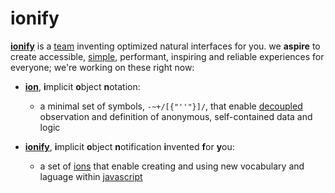 # ionify

[**ionify**](http://ionify.org) is a [team](https://github.com/orgs/ionify/people)
inventing optimized natural interfaces for you. we **aspire** to create accessible,
[simple](https://cdn.rawgit.com/ionify/jems/master/animated.logo/),
performant, inspiring and reliable experiences for everyone; we're working on
these right now:

+ [**ion**](https://github.com/ionify/jems/blob/master/about/jems.md),
  **i**mplicit **o**bject **n**otation:
  + a minimal set of symbols, ```-~+/[{"''"}]/```, that enable
  [decoupled](http://tfd.com/decoupled) observation and definition of anonymous, self-contained
    data and logic

+ [**ionify**](https://github.com/ionify/ionify), **i**mplicit **o**bject
  **n**otification **i**nvented **f**or **y**ou:
  + a set of [ions](https://github.com/ionify/jems/blob/master/about/jems.md)
    that enable creating and using new vocabulary and laguage within
    [javascript](http://www.ecma-international.org/publications/standards/Ecma-262.htm)
